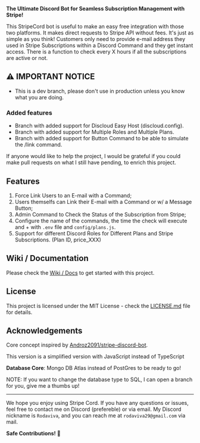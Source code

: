 **The Ultimate Discord Bot for Seamless Subscription Management with Stripe!**

This StripeCord bot is useful to make an easy free integration with those two platforms. It makes direct requests to Stripe API without fees. It's just as simple as you think! Customers only need to provide e-mail address they used in Stripe Subscriptions within a Discord Command and they get instant access. There is a function to check every X hours if all the subscriptions are active or not.

## :warning: IMPORTANT NOTICE

- This is a dev branch, please don't use in production unless you know what you are doing.

### Added features
- Branch with added support for Discloud Easy Host (discloud.config).
- Branch with added support for Multiple Roles and Multiple Plans.
- Branch with added support for Button Command to be able to simulate the /link command.

If anyone would like to help the project, I would be grateful if you could make pull requests on what I still have pending, to enrich this project.

## Features

1. Force Link Users to an E-mail with a Command;
2. Users themselfs can Link their E-mail with a Command or w/ a Message Button;
3. Admin Command to Check the Status of the Subscription from Stripe;
4. Configure the name of the commands, the time the check will execute and + with `.env` file and `config/plans.js`.
5. Support for different Discord Roles for Different Plans and Stripe Subscriptions. (Plan ID, price_XXX)

## Wiki / Documentation

Please check the [Wiki / Docs](https://github.com/Rodaviva29/StripeCord/wiki) to get started with this project.

## License

This project is licensed under the MIT License - check the [LICENSE.md](LICENSE.md) file for details.

## Acknowledgements

Core concept inspired by [Androz2091/stripe-discord-bot](https://github.com/Androz2091/stripe-discord-bot).

This version is a simplified version with JavaScript instead of TypeScript

**Database Core**: Mongo DB Atlas instead of PostGres to be ready to go!

NOTE: If you want to change the database type to SQL, I can open a branch for you, give me a thumbs up!

---

We hope you enjoy using Stripe Cord. If you have any questions or issues, feel free to contact me on Discord (prefereble) or via email. My Discord nickname is `Rodaviva`, and you can reach me at `rodaviva29@gmail.com` via mail.

**Safe Contributions!** 💸

